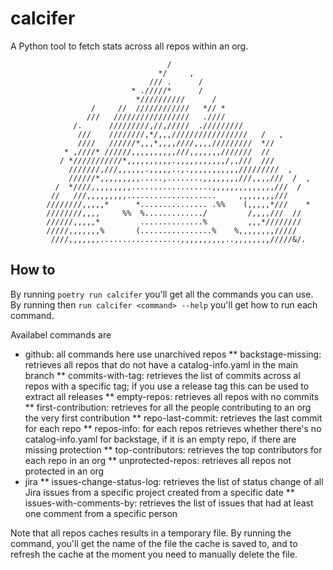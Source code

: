 # calcifer

A Python tool to fetch stats across all repos within an org.

                                       /                                       
                                     */     ,                                   
                                   /// .      /                                 
                               * ./////*      /                                 
                                *//////////      /                              
                      /     //  ////////////   *// *                            
                     ///   /////////////////   .////                            
                  /.      /////////,//,/////  ./////////                        
                   ///    ////////,*/,,,/////////////////   /   ,               
                   ////   //////*,,,*,,,,////,,,,/////////  *//                 
                * ,////* //////,,,,,,,,,,///,,,,,,,///////  //                  
               / *///////////*,,,,,,,,,,.,,,,,,,,,,,/,,///  ///                 
                 ///////,///,,,,,,.,,,,,..,.,,,,,,,,,,,/////////  ,             
                 //////*,,,,,,,,,.....,........,,,,,,,,///,,,,///  /  ,         
              /  *////,,,,,,,,,..................,,,,,,,,,,,,,,///  /           
             //   ///,,,,,,,,,....................     ,,,,,,,,///              
            ////////,,,,,*      *............... .%%    (,,,,,*///    *         
            ////////,,,,     %%  %............./         /,,,,///  //           
            //////,,,,,*         ..............%         ,,,*////////           
            /////,,,,,,,%       (................%    %,,,,,,,,/////            
             ////,,,,,,,..................,,,,,,,,,,..,,,,,,,,/////&/.   

## How to

By running `poetry run calcifer` you'll get all the commands you can use. By running then `run calcifer <command> --help` you'll get how to run each command.

Availabel commands are
* github: all commands here use unarchived repos
** backstage-missing: retrieves all repos that do not have a catalog-info.yaml in the main branch
** commits-with-tag: retrieves the list of commits across al repos with a specific tag; if you use a release tag this can be used to extract all releases
** empty-repos: retrieves all repos with no commits
** first-contribution: retrieves for all the people contributing to an org the very first contribution
** repo-last-commit: retrieves the last commit for each repo
** repos-info: for each repos retrieves whether there's no catalog-info.yaml for backstage, if it is an empty repo, if there are missing protection
** top-contributors: retrieves the top contributors for each repo in an org
** unprotected-repos: retrieves all repos not protected in an org
* jira
** issues-change-status-log: retrieves the list of status change of all Jira issues from a specific project created from a specific date
** issues-with-comments-by: retrieves the list of issues that had at least one comment from a specific person

Note that all repos caches results in a temporary file. By running the command, you'll get the name of the file the cache is saved to, and to refresh the cache at the moment you need to manually delete the file.